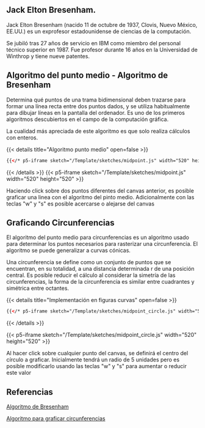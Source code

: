 ## Jack Elton Bresenham. 

Jack Elton Bresenham (nacido 11 de octubre de 1937, Clovis, Nuevo México, EE.UU.) es un exprofesor estadounidense de ciencias de la computación. 

Se jubiló tras 27 años de servicio en IBM como miembro del personal técnico superior en 1987. Fue profesor durante 16 años en la Universidad de Winthrop y tiene nueve patentes.


## Algoritmo del punto medio - Algoritmo de Bresenham

Determina qué puntos de una trama bidimensional deben trazarse para formar una línea recta entre dos puntos dados, y se utiliza habitualmente para dibujar líneas en la pantalla del ordenador. Es uno de los primeros algoritmos descubiertos en el campo de la computación gráfica. 

La cualidad más apreciada de este algoritmo es que solo realiza cálculos con enteros.

{{< details title="Algoritmo punto medio" open=false >}}
```html
{{</* p5-iframe sketch="/Template/sketches/midpoint.js" width="520" height="520"*/>}}
```
{{< /details >}}
{{< p5-iframe sketch="/Template/sketches/midpoint.js" width="520" height="520" >}}

Haciendo click sobre dos puntos diferentes del canvas anterior, es posible graficar una linea con el algoritmo del pinto medio. 
Adicionalmente con las teclas "w" y "s" es posible acercarse o alejarse del canvas 


## Graficando Circunferencias

El algoritmo del punto medio para circunferencias es un algoritmo usado para determinar los puntos necesarios para rasterizar una circunferencia. El algoritmo se puede generalizar a curvas cónicas. 

Una circunferencia se define como un conjunto de puntos que se encuentran, en su totalidad, a una distancia determinada r de una posición central. Es posible reducir el cálculo al considerar la simetría de las circunferencias, la forma de la circunferencia es similar entre cuadrantes y simétrica entre octantes. 

{{< details title="Implementación en figuras curvas" open=false >}}
```html
{{</* p5-iframe sketch="/Template/sketches/midpoint_circle.js" width="520" height="520"*/>}}
```
{{< /details >}}


{{< p5-iframe sketch="/Template/sketches/midpoint_circle.js" width="520" height="520" >}}

Al hacer click sobre cualquier punto del canvas, se definirá el centro del círculo a graficar. Inicialmente tendrá un radio de 5 unidades pero es posible modificarlo usando las teclas "w" y "s" para aumentar o reducir este valor

## Referencias

[Algoritmo de Bresenham](https://en.wikipedia.org/wiki/Bresenham%27s_line_algorithm)    

[Algoritmo para graficar circunferencias](https://en.wikipedia.org/wiki/Midpoint_circle_algorithm)    










